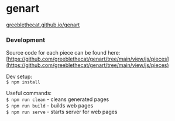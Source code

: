 # genart
[greeblethecat.github.io/genart](https://greeblethecat.github.io/genart)

### Development
Source code for each piece can be found here:     
[https://github.com/greeblethecat/genart/tree/main/view/js/pieces](https://github.com/greeblethecat/genart/tree/main/view/js/pieces)

Dev setup:     
`$ npm install`     

Useful commands:     
`$ npm run clean` - cleans generated pages     
`$ npm run build` - builds web pages     
`$ npm run serve` - starts server for web pages
